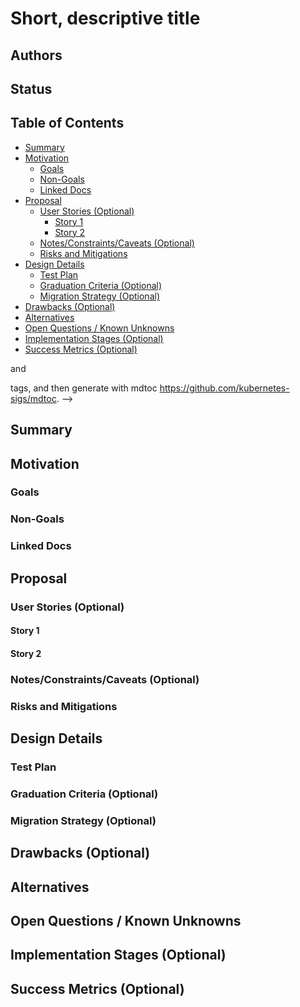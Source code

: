 <!--
How to use this template:

- Make a copy of this file in the docs/ directory
- Set the name of the file to contain the next logical number and the name of the feature
- Fill out at least the Status, Motivation and Goals/Non-Goals fields.
- Open a PR to eksctl
- Merge early and iterate

For more tips see the Contributing docs: https://github.com/weaveworks/eksctl/blob/master/CONTRIBUTING.md#proposals
-->

# Short, descriptive title

<!--
Keep the title short, simple, and descriptive. A good
title can help communicate what the proposal is and should be considered as part of
any review.
-->

## Authors

<!--
Who is responsible for this proposal? Who can answer questions?
-->

## Status

<!--
Can be just one word to help anyone understand where the proposal is in the process.
-->


<!--
The headings here are just starting points, add more as makes sense in what you
are proposing.
-->
## Table of Contents
<!-- toc -->
- [Summary](#summary)
- [Motivation](#motivation)
  - [Goals](#goals)
  - [Non-Goals](#non-goals)
  - [Linked Docs](#linked-docs)
- [Proposal](#proposal)
  - [User Stories (Optional)](#user-stories-optional)
    - [Story 1](#story-1)
    - [Story 2](#story-2)
  - [Notes/Constraints/Caveats (Optional)](#notesconstraintscaveats-optional)
  - [Risks and Mitigations](#risks-and-mitigations)
- [Design Details](#design-details)
  - [Test Plan](#test-plan)
  - [Graduation Criteria (Optional)](#graduation-criteria-optional)
  - [Migration Strategy (Optional)](#migration-strategy-optional)
- [Drawbacks (Optional)](#drawbacks-optional)
- [Alternatives](#alternatives)
- [Open Questions / Known Unknowns](#open-questions--known-unknowns)
- [Implementation Stages (Optional)](#implementation-stages-optional)
- [Success Metrics (Optional)](#success-metrics-optional)
<!-- /toc -->

<!--
Ensure the TOC is wrapped with
  <!-- toc --> and <!-- /toc -->
tags, and then generate with mdtoc https://github.com/kubernetes-sigs/mdtoc.
-->

## Summary

<!--
A good summary is at least a paragraph in length and should be written with a wide audience
in mind.

This TLDR should encompass the entire document, and serve as both future documentation
and as a quick reference for people coming by to learn the proposal's purpose
without reading the entire thing.
-->

## Motivation

<!--
This section is for explicitly listing the motivation, goals and non-goals of
this proposal. Describe why the change is important, how it fits into the project's
goals and the benefits to users.

It is helpful to frame this to answer the question: "What is the problem this proposal
is trying to solve?"
-->

### Goals

<!--
List the specific goals of the proposal. What is it trying to achieve? How will we
know that this has succeeded?
-->

### Non-Goals

<!--
What is out of scope for this proposal? Listing non-goals helps to focus discussion
and make progress.

It is important to remember that non-goals are still equally important things
which will be dealt with one day but are not things which need to be dealt with immediately
within the scope of this work. This helps make sure everyone is crystal clear on the outcomes.
-->

### Linked Docs

<!--
Provide links to previous discussions/threads, motivation issues or any other document
with context. It is really helpful to provide a "source of truth" for the work
so that people aren't searching all over the place for lost context.
-->

## Proposal

<!--
This is where we get down to the specifics of what the proposal actually is:
outlining your solution to the problem described in the Motivation section.
This should have enough detail that reviewers can understand exactly what
you're proposing, but should not include things like API designs or
implementation. The "Design Details" section below is for the real
nitty-gritty.
-->

### User Stories (Optional)

<!--
Detail the things that people will be able to do if this proposal is implemented.
Include as much detail as possible so that people can understand the "how" of
the system. The goal here is to make this feel real for users without getting
bogged down. Including CLI/config etc examples is a good was to illustrate this.
-->

#### Story 1

#### Story 2

### Notes/Constraints/Caveats (Optional)

<!--
What are the caveats to the proposal?
What are some important details that didn't come across above?
Go in to as much detail as necessary here.
This might be a good place to talk about core concepts and how they relate.
-->

### Risks and Mitigations

<!--
What are the risks of this proposal, and how do we mitigate?
What could get in the way of this solution being implemented the way we want?
(This is technical stuff: do not count natural disasters or pandemics.)
Think broadly.  For example, consider how this will impact or be impacted by other
things within the project as well as other components/APIs it interacts with.
-->

## Design Details

<!--
This section should contain enough information that the specifics of your
change are understandable. This may include API specs (though not always
required) or even code snippets. If there's any ambiguity about HOW your
proposal will be implemented, this is the place to discuss them.
-->

### Test Plan

<!--
This will almost always say "Everything covered by unit tests, main uses cases
covered by integration tests", but it is good to be very clear on goals.
-->

### Graduation Criteria (Optional)

<!--
List criteria which would allow progression from one maturity level to another.
eg. What needs to have been accomplished/demonstrated to move from Alpha to Beta.

If applicable, what is the milestone marker which will allow deprecation of the
replaced capability?
-->

### Migration Strategy (Optional)

<!--
How will this new implementation play with existing features?
How can we mitigate issues?
-->

## Drawbacks (Optional)

<!--
Why should the proposal NOT be implemented?
This is not to say we won't do it, but to acknowledge the "cons" of the argument.
Aka: devil's advocate.
-->

## Alternatives

<!--
What other approaches did you consider, and why did you rule them out? These do
not need to be as detailed as the proposal (pros and cons are fine),
but should include enough information to express the idea and why it was not acceptable
as well as illustrate why the final solution was selected.
-->

## Open Questions / Known Unknowns

<!--
List any questions for things you unsure about or to
direct reviewers to particular areas where their expertise is needed.
-->

## Implementation Stages (Optional)

<!--
This will usually be filled in when the work is broken down into Issues/tickets
and work can begin.
-->

## Success Metrics (Optional)

<!--
A little hard to do with a CLI tool, but it is always nice
to plan how you will learn about the success of a feature in the wild.
-->
